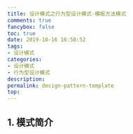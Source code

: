 ```yaml
---
title: 设计模式之行为型设计模式-模板方法模式
comments: true
fancybox: false
toc: true
date: 2019-10-16 16:58:52
tags:
- 设计模式
categories:
- 设计模式
- 行为型设计模式
description:
permalink: design-pattern-template
top:
---
```

## 1. 模式简介

<!--more-->

